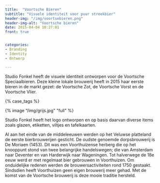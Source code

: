 ```yaml
---
title:  "Voortsche Bieren"
subtitle: "Visuele identiteit voor puur streekbier"
header-img: "/img/voortsebieren.png"
header-img-alt: "Voortsche bieren"
date: 2015-04-04 10:27:01
front: true


categories:
- Branding
- Identity
- Ontwerp

---
```


Studio Fonkel heeft de visuele identiteit ontworpen voor de Voortsche Speciaalbieren. Deze kleine lokale brouwerij heeft in 2015 haar eerste bieren in de markt gezet: de Voortsche Zot, de Voortsche Vorst en de Voortsche Vlier.

{% case_tags %}

{% image “/img/grijs.jpg" "full" %}

Studio Fonkel heeft het logo ontworpen en op basis daarvan diverse items zoals glazen, etiketten, viltjes en tafelkaarten.

Al aan het einde van de middeleeuwen werden op het Veluwse platteland de eerste bierbrouwerijen gesticht. De oudste genoemde dorpsbrouwerij is De Moriaen (1453). Dit was een Voorthuizense herberg die op het knooppunt stond van twee belangrijke handelswegen; die van Amsterdam naar Deventer en van Harderwijk naar Wageningen. Tot halverwege de 18e eeuw werd er met regelmaat bier gebrouwen in Voorthuizen. Om onduidelijke redenen werden de brouwersactiviteiten rond 1750 gestaakt. Sindsdien heeft Voorthuizen geen eigen brouwerij meer gehad. Met de komst van de Voortsche brouwerij is deze mooie traditie hersteld.
